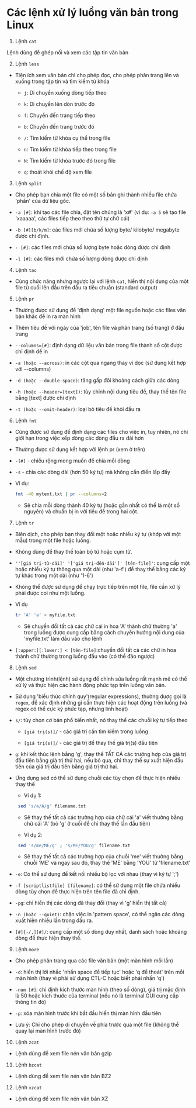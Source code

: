 # Các lệnh xử lý luồng văn bản trong Linux

1. Lệnh `cat` 

Lệnh dùng để ghép nối và xem các tập tin văn bản

2. Lệnh `less` 

- Tiện ích xem văn bản chỉ cho phép đọc, cho phép phân trang lên và xuống trong tập tin và tìm kiếm từ khóa

	+ `j`: Di chuyển xuống dòng tiếp theo

	+ `k`: Di chuyển lên dòn trước đó

	+ `f`: Chuyển đến trang tiếp theo

	+ `b`: Chuyển đến trang trước đó

	+ `/`: Tìm kiếm từ khóa cụ thể trong file

	+ `n`: Tìm kiếm từ khóa tiếp theo trong file

	+ `N`: Tìm kiếm từ khóa trước đó trong file
	
	+ `q`: thoát khỏi chế độ xem file

3. Lệnh `split`  

- Cho phép bạn chia một file có một số bản ghi thành nhiều file chứa 'phần' của dữ liệu gốc.  
            
- `-a [#]`: khi tạo các file chia, đặt tên chúng là 'x#' (ví dụ: `-a 5` sẽ tạo file 'xaaaaa', các files tiếp theo theo thứ tự chữ cái)  

- `-b [#][b/k/m]`: các files mới chứa số lượng byte/ kilobyte/ megabyte được chỉ định.  

- `- [#]`: các files mới chứa số lượng byte hoặc dòng được chỉ định  

- `-l [#]`: các files mới chứa số lượng dòng được chỉ định

4. Lệnh `tac`  

- Cùng chức năng nhưng ngược lại với lệnh `cat`, hiển thị nội dung của một file từ cuối lên đầu trên đầu ra tiêu chuẩn (standard output) 

5. Lệnh `pr` 

- Thường được sử dụng để 'định dạng' một file nguồn hoặc các files văn bản khác để in ra màn hình                  

- Thêm tiêu đề với ngày của 'job', tên file và phân trang (số trang) ở đầu trang  

- `--columns=[#]`: định dạng dữ liệu văn bản trong file thành số cột được chỉ định để in                     

- `-a (hoặc --across)`: in các cột qua ngang thay vì dọc (sử dụng kết hợp với --columns)  

- `-d (hoặc --double-space)`: tăng gấp đôi khoảng cách giữa các dòng 

- `-h (hoặc --header=[text])`: tùy chỉnh nội dung tiêu đề, thay thế tên file bằng [text] được chỉ định  

- `-t (hoặc --omit-header)`: loại bỏ tiêu đề khỏi đầu ra

6. Lệnh `fmt`

- Cũng được sử dụng để định dạng các files cho việc in, tuy nhiên, nó chỉ giới hạn trong việc xếp dòng các dòng đầu ra dài hơn  

- Thường được sử dụng kết hợp với lệnh pr (xem ở trên)  

- `-[#]` - chiều rộng mong muốn để chia mỗi dòng  

- `-s` - chia các dòng dài (hơn 50 ký tự) mà không cần điền lấp đầy

- Ví dụ:

	```sh
 	fmt -40 mytext.txt | pr --columns=2
	```  
	+ Sẽ chia mỗi dòng thành 40 ký tự (hoặc gần nhất có thể là một số nguyên) và chuẩn bị in với tiêu đề trong hai cột.    

7. Lệnh `tr`  

- Biên dịch, cho phép bạn thay đổi một hoặc nhiều ký tự (khớp với một mẫu) trong một file hoặc luồng.  

- Không dùng để thay thế toàn bộ từ hoặc cụm từ.  

- `''[giá trị-từ-dải]' '['giá trị-đến-dải']' [tên-file]'`: cung cấp một hoặc nhiều ký tự thông qua một dải (như 'a-f') để thay thế bằng các ký tự khác trong một dải (như '1-6') 

- Không thể được sử dụng để chạy trực tiếp trên một file, file cần xử lý phải được coi như một luồng. 

- Ví dụ  

	```sh
	tr 'A' 'a' < myfile.txt
	```  
	+ Sẽ chuyển đổi tất cả các chữ cái in hoa 'A' thành chữ thường 'a' trong luồng được cung cấp bằng cách chuyển hướng nội dung của 'myfile.txt' làm đầu vào cho lệnh 

- `[:upper:][:lower:] < [tên-file]`:chuyển đổi tất cả các chữ in hoa thành chữ thường trong luồng đầu vào (có thể đảo ngược)

8. Lệnh `sed` 

- Một chương trình(lệnh) sử dụng để chỉnh sửa luồng rất mạnh mẽ có thể xử lý và thực hiện các hành động phức tạp trên luồng văn bản.  

- Sử dụng 'biểu thức chính quy'(regular expressions), thường được gọi là `regex`, để xác định những gì cần thực hiện các hoạt động trên luồng (và regex có thể cực kỳ phức tạp, nhưng linh hoạt)

- `s/`: tùy chọn cơ bản phổ biến nhất, nó thay thế các chuỗi ký tự tiếp theo  

	+ `[giá trị(s)]/` - các giá trị cần tìm kiếm trong luồng 

	+ `[giá trị(s)]/` - các giá trị để thay thế giá trị(s) đầu tiên  

- `g`: khi kết thúc lệnh bằng 'g', thay thế TẤT CẢ các trường hợp của giá trị đầu tiên bằng giá trị thứ hai, nếu bỏ qua, chỉ thay thế sự xuất hiện đầu tiên của giá trị đầu tiên bằng giá trị thứ hai.  

- Ứng dụng sed có thể sử dụng chuỗi các tùy chọn để thực hiện nhiều thay thế  

	+ Ví dụ 1: 

	```sh
	 sed 's/a/A/g' filename.txt  
	```
	+ Sẽ thay thế tất cả các trường hợp của chữ cái 'a' viết thường bằng chữ cái 'A' (bỏ 'g' ở cuối để chỉ thay thế lần đầu tiên)  

	+ Ví dụ 2: 

	```sh
	 sed 's/me/ME/g' ; 's/ME/YOU/g' filename.txt  
	 ```
	+ Sẽ thay thế tất cả các trường hợp của chuỗi 'me' viết thường bằng chuỗi 'ME' và ngay sau đó, thay thế 'ME' bằng 'YOU' từ 'filename.txt'  
                       
- `-e`: Có thể sử dụng để kết nối nhiều bộ lọc với nhau (thay vì ký tự ';')  

- `-f [scriptlistfile] [filename]`: có thể sử dụng một file chứa nhiều dòng tùy chọn để thực hiện trên tên file đã chỉ định. 

- `-pg`: chỉ hiển thị các dòng đã thay đổi (thay vì 'g' hiển thị tất cả)  

- `-n (hoặc --quiet)`: chặn việc in 'pattern space', có thể ngăn các dòng xuất hiện nhiều lần trong đầu ra.  

- `[#]{-/,][#]/`: cung cấp một số dòng duy nhất, danh sách hoặc khoảng dòng để thực hiện thay thế.

9. Lệnh `more`

- Cho phép phân trang qua các file văn bản (một màn hình mỗi lần) 

- `-d`: hiển thị lời nhắc 'nhấn space để tiếp tục' hoặc 'q để thoát' trên mỗi màn hình (thay vì phải sử dụng CTL-C hoặc biết phải nhấn 'q')  

- `-num [#]`: chỉ định kích thước màn hình (theo số dòng), giá trị mặc định là 50 hoặc kích thước của terminal (nếu nó là terminal GUI cung cấp thông tin đó)

- `-p`: xóa màn hình trước khi bắt đầu hiển thị màn hình đầu tiên

- Lưu ý: Chỉ cho phép di chuyển về phía trước qua một file (không thể quay lại màn hình trước đó)  

10. Lệnh `zcat` 

- Lệnh dùng để xem file nén văn bản gzip

11. Lệnh `bzcat` 

- Lệnh dùng để xem file nén văn bản BZ2

12. Lệnh `xzcat` 

- Lệnh dùng để xem file nén văn bản XZ